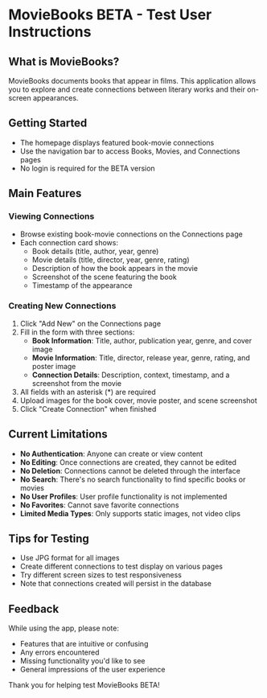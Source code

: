 # MovieBooks BETA - Test User Instructions

## What is MovieBooks?
MovieBooks documents books that appear in films. This application allows you to explore and create connections between literary works and their on-screen appearances.

## Getting Started
- The homepage displays featured book-movie connections
- Use the navigation bar to access Books, Movies, and Connections pages
- No login is required for the BETA version

## Main Features

### Viewing Connections
- Browse existing book-movie connections on the Connections page
- Each connection card shows:
  - Book details (title, author, year, genre)
  - Movie details (title, director, year, genre, rating)
  - Description of how the book appears in the movie
  - Screenshot of the scene featuring the book
  - Timestamp of the appearance

### Creating New Connections
1. Click "Add New" on the Connections page
2. Fill in the form with three sections:
   - **Book Information**: Title, author, publication year, genre, and cover image
   - **Movie Information**: Title, director, release year, genre, rating, and poster image
   - **Connection Details**: Description, context, timestamp, and a screenshot from the movie
3. All fields with an asterisk (*) are required
4. Upload images for the book cover, movie poster, and scene screenshot
5. Click "Create Connection" when finished

## Current Limitations
- **No Authentication**: Anyone can create or view content
- **No Editing**: Once connections are created, they cannot be edited
- **No Deletion**: Connections cannot be deleted through the interface
- **No Search**: There's no search functionality to find specific books or movies
- **No User Profiles**: User profile functionality is not implemented
- **No Favorites**: Cannot save favorite connections
- **Limited Media Types**: Only supports static images, not video clips

## Tips for Testing
- Use JPG format for all images
- Create different connections to test display on various pages
- Try different screen sizes to test responsiveness
- Note that connections created will persist in the database

## Feedback
While using the app, please note:
- Features that are intuitive or confusing
- Any errors encountered
- Missing functionality you'd like to see
- General impressions of the user experience

Thank you for helping test MovieBooks BETA!